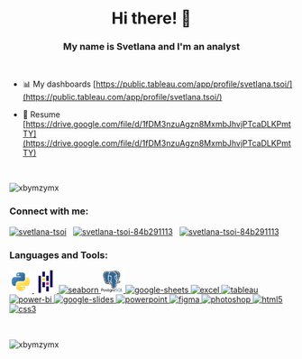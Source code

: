 <h1 align="center">Hi there! 👋</h1>
<h3 align="center">My name is Svetlana and I'm an analyst</h3>

</br>

- 📊 My dashboards [https://public.tableau.com/app/profile/svetlana.tsoi/](https://public.tableau.com/app/profile/svetlana.tsoi/)

- 📄 Resume [https://drive.google.com/file/d/1fDM3nzuAgzn8MxmbJhvjPTcaDLKPmtTY](https://drive.google.com/file/d/1fDM3nzuAgzn8MxmbJhvjPTcaDLKPmtTY)
</br>

<p align="left"> <img src="https://komarev.com/ghpvc/?username=xbymzymx&label=Profile%20views&color=da5b0b&style=flat-square" alt="xbymzymx" /> </p>

<h3 align="left">Connect with me:</h3>
<p align="left">
<a href="https://linkedin.com/in/svetlana-tsoi-84b291113" target="blank"><img align="center" src="https://upload.wikimedia.org/wikipedia/commons/f/f8/LinkedIn_icon_circle.svg" alt="svetlana-tsoi" height="40" width="40" /></a>
&nbsp;
<a href="https://t.me/xbymzymx" target="blank"><img align="center" src="https://upload.wikimedia.org/wikipedia/commons/8/82/Telegram_logo.svg" alt="svetlana-tsoi-84b291113" height="40" width="40" /></a>
&nbsp;
<a href="mailto:tsoi.svetlana.a@gmail.com" target="blank"><img align="center" src="https://upload.wikimedia.org/wikipedia/commons/e/ec/Circle-icons-mail.svg" alt="svetlana-tsoi-84b291113" height="40" width="40" /></a>
</p>

<h3 align="left">Languages and Tools:</h3>
<p align="left"> 
<a href="https://www.python.org" target="_blank" rel="noreferrer"> <img src="https://raw.githubusercontent.com/devicons/devicon/master/icons/python/python-original.svg" alt="python" width="40" height="40"/> </a> 
<a href="https://pandas.pydata.org/" target="_blank" rel="noreferrer"> <img src="https://raw.githubusercontent.com/devicons/devicon/2ae2a900d2f041da66e950e4d48052658d850630/icons/pandas/pandas-original.svg" alt="pandas" width="40" height="40"/> </a> 
<a href="https://seaborn.pydata.org/" target="_blank" rel="noreferrer"> <img src="https://seaborn.pydata.org/_images/logo-mark-lightbg.svg" alt="seaborn" width="40" height="40"/> </a> 
<a href="https://www.postgresql.org" target="_blank" rel="noreferrer"> <img src="https://raw.githubusercontent.com/devicons/devicon/master/icons/postgresql/postgresql-original-wordmark.svg" alt="postgresql" width="40" height="40"/> </a> 
<a href="https://www.google.com/sheets/about/" target="_blank" rel="noreferrer"> <img src="https://upload.wikimedia.org/wikipedia/commons/3/30/Google_Sheets_logo_%282014-2020%29.svg" alt="google-sheets" width="40" height="40"/> </a> 
<a href="https://www.microsoft.com/en-us/microsoft-365/excel" target="_blank" rel="noreferrer"> <img src="https://upload.wikimedia.org/wikipedia/commons/3/34/Microsoft_Office_Excel_%282019%E2%80%93present%29.svg" alt="excel" width="40" height="40"/> </a> 
<a href="https://www.tableau.com/" target="_blank" rel="noreferrer"> <img src="https://cdn.worldvectorlogo.com/logos/tableau-software.svg" alt="tableau" width="40" height="40"/> </a> 
<a href="https://powerbi.microsoft.com/en-us/" target="_blank" rel="noreferrer"> <img src="https://upload.wikimedia.org/wikipedia/commons/c/cf/New_Power_BI_Logo.svg" alt="power-bi" width="40" height="40"/> </a> 
<a href="https://www.google.com/slides/about/" target="_blank" rel="noreferrer"> <img src="https://upload.wikimedia.org/wikipedia/commons/1/1e/Google_Slides_logo_%282014-2020%29.svg" alt="google-slides" width="40" height="40"/> </a> 
<a href="https://www.microsoft.com/en-us/microsoft-365/powerpoint" target="_blank" rel="noreferrer"> <img src="https://upload.wikimedia.org/wikipedia/commons/0/0d/Microsoft_Office_PowerPoint_%282019%E2%80%93present%29.svg" alt="powerpoint" width="40" height="40"/> </a> 
<a href="https://www.figma.com/" target="_blank" rel="noreferrer"> <img src="https://www.vectorlogo.zone/logos/figma/figma-icon.svg" alt="figma" width="40" height="40"/> </a> 
<a href="https://www.photoshop.com/en" target="_blank" rel="noreferrer"> <img src="https://upload.wikimedia.org/wikipedia/commons/a/af/Adobe_Photoshop_CC_icon.svg" alt="photoshop" width="40" height="40"/> </a> 
<a href="https://www.w3.org/html/" target="_blank" rel="noreferrer"> <img src="https://upload.wikimedia.org/wikipedia/commons/3/38/HTML5_Badge.svg" alt="html5" width="40" height="40"/> </a> 
<a href="https://www.w3schools.com/css/" target="_blank" rel="noreferrer"> <img src="https://upload.wikimedia.org/wikipedia/commons/6/62/CSS3_logo.svg" alt="css3" width="40" height="40"/> </a> 
</p>

</br>

<p><img align="center" src="https://github-readme-stats.vercel.app/api/top-langs?username=xbymzymx&show_icons=true&theme=dark&locale=en&layout=compact" alt="xbymzymx" /></p>
